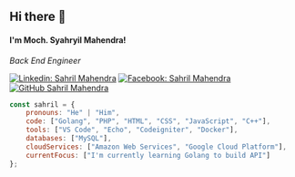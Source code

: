 <h2> Hi there 👋</h2>
<h4>I'm Moch. Syahryil Mahendra!</h4>
<!-- <img align='right' src="https://media.giphy.com/media/M9gbBd9nbDrOTu1Mqx/giphy.gif" width="230"> -->
<p><em>Back End Engineer</em></p>

[![Linkedin: Sahril Mahendra](https://img.shields.io/badge/-SahrilMahendra-blue?style=flat&logo=Linkedin&logoColor=white&link=https://www.linkedin.com/in/sahril-mahendra/)](https://www.linkedin.com/in/sahril-mahendra/)
[![Facebook: Sahril Mahendra](https://img.shields.io/badge/-SahrilMahendra-blue?style=flat&logo=Facebook&logoColor=white&link=https://www.facebook.com/sahril.mahendra/)](https://www.facebook.com/sahril.mahendra/)
[![GitHub Sahril Mahendra](https://img.shields.io/github/followers/sahrilmahendra?label=SahrilMahendra&style=social)](https://github.com/sahrilmahendra)
<!-- ![Profile View](https://visitor-badge.laobi.icu/badge?page_id=sahrilmahendra.visitor-badge) -->
```javascript
const sahril = {
    pronouns: "He" | "Him",
    code: ["Golang", "PHP", "HTML", "CSS", "JavaScript", "C++"],
    tools: ["VS Code", "Echo", "Codeigniter", "Docker"],
    databases: ["MySQL"],
    cloudServices: ["Amazon Web Services", "Google Cloud Platform"],
    currentFocus: ["I'm currently learning Golang to build API"]
};
```
<!-- ##### I'm a Fresh Graduate, Back End DeveloperI’m currently learning Golang to build API -->
<!--
**sahrilmahendra/sahrilmahendra** is a ✨ _special_ ✨ repository because its `README.md` (this file) appears on your GitHub profile.

Here are some ideas to get you started:
### Hi there 👋
- 🔭 I’m currently working on ...
- 🌱 I’m currently learning ...
- 👯 I’m looking to collaborate on ...
- 🤔 I’m looking for help with ...
- 💬 Ask me about ...
- 📫 How to reach me: ...
- 😄 Pronouns: ...
- ⚡ Fun fact: ...
-->
